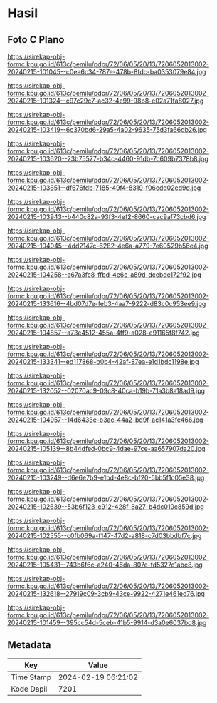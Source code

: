 # Hasil

## Foto C Plano

https://sirekap-obj-formc.kpu.go.id/613c/pemilu/pdpr/72/06/05/20/13/7206052013002-20240215-101045--c0ea6c34-787e-478b-8fdc-ba0353079e84.jpg

https://sirekap-obj-formc.kpu.go.id/613c/pemilu/pdpr/72/06/05/20/13/7206052013002-20240215-101324--c97c29c7-ac32-4e99-98b8-e02a71fa8027.jpg

https://sirekap-obj-formc.kpu.go.id/613c/pemilu/pdpr/72/06/05/20/13/7206052013002-20240215-103419--6c370bd6-29a5-4a02-9635-75d3fa66db26.jpg

https://sirekap-obj-formc.kpu.go.id/613c/pemilu/pdpr/72/06/05/20/13/7206052013002-20240215-103620--23b75577-b34c-4460-91db-7c609b7378b8.jpg

https://sirekap-obj-formc.kpu.go.id/613c/pemilu/pdpr/72/06/05/20/13/7206052013002-20240215-103851--df676fdb-7185-49f4-8319-f06cdd02ed9d.jpg

https://sirekap-obj-formc.kpu.go.id/613c/pemilu/pdpr/72/06/05/20/13/7206052013002-20240215-103943--b440c82a-93f3-4ef2-8660-cac9af73cbd6.jpg

https://sirekap-obj-formc.kpu.go.id/613c/pemilu/pdpr/72/06/05/20/13/7206052013002-20240215-104045--4dd2147c-6282-4e6a-a779-7e60529b56e4.jpg

https://sirekap-obj-formc.kpu.go.id/613c/pemilu/pdpr/72/06/05/20/13/7206052013002-20240215-104258--a67a3fc8-ffbd-4e6c-a89d-dcebde172f92.jpg

https://sirekap-obj-formc.kpu.go.id/613c/pemilu/pdpr/72/06/05/20/13/7206052013002-20240215-133616--4bd07d7e-feb3-4aa7-9222-d83c0c953ee9.jpg

https://sirekap-obj-formc.kpu.go.id/613c/pemilu/pdpr/72/06/05/20/13/7206052013002-20240215-104857--a73e4512-455a-4ff9-a028-e91165f8f742.jpg

https://sirekap-obj-formc.kpu.go.id/613c/pemilu/pdpr/72/06/05/20/13/7206052013002-20240215-133341--ed117868-b0b4-42af-87ea-e1d1bdc1198e.jpg

https://sirekap-obj-formc.kpu.go.id/613c/pemilu/pdpr/72/06/05/20/13/7206052013002-20240215-132052--02070ac9-09c8-40ca-b19b-71a3b8a18ad9.jpg

https://sirekap-obj-formc.kpu.go.id/613c/pemilu/pdpr/72/06/05/20/13/7206052013002-20240215-104957--14d6433e-b3ac-44a2-bd9f-ac141a3fe466.jpg

https://sirekap-obj-formc.kpu.go.id/613c/pemilu/pdpr/72/06/05/20/13/7206052013002-20240215-105139--8b44dfed-0bc9-4dae-97ce-aa657907da20.jpg

https://sirekap-obj-formc.kpu.go.id/613c/pemilu/pdpr/72/06/05/20/13/7206052013002-20240215-103249--d6e6e7b9-e1bd-4e8c-bf20-5bb5f1c05e38.jpg

https://sirekap-obj-formc.kpu.go.id/613c/pemilu/pdpr/72/06/05/20/13/7206052013002-20240215-102639--53b6f123-c912-428f-8a27-b4dc010c859d.jpg

https://sirekap-obj-formc.kpu.go.id/613c/pemilu/pdpr/72/06/05/20/13/7206052013002-20240215-102555--c0fb069a-f147-47d2-a818-c7d03bbdbf7c.jpg

https://sirekap-obj-formc.kpu.go.id/613c/pemilu/pdpr/72/06/05/20/13/7206052013002-20240215-105431--743b6f6c-a240-46da-807e-fd5327c1abe8.jpg

https://sirekap-obj-formc.kpu.go.id/613c/pemilu/pdpr/72/06/05/20/13/7206052013002-20240215-132618--27919c09-3cb9-43ce-9922-4271e461ed76.jpg

https://sirekap-obj-formc.kpu.go.id/613c/pemilu/pdpr/72/06/05/20/13/7206052013002-20240215-101459--395cc54d-5ceb-41b5-9914-d3a0e6037bd8.jpg


## Metadata

| Key        | Value               |
| ---------- | ------------------- |
| Time Stamp | 2024-02-19 06:21:02 |
| Kode Dapil | 7201                |



